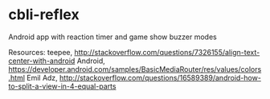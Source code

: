 # cbli-reflex
Android app with reaction timer and game show buzzer modes

Resources:
teepee, http://stackoverflow.com/questions/7326155/align-text-center-with-android
Android, https://developer.android.com/samples/BasicMediaRouter/res/values/colors.html
Emil Adz, http://stackoverflow.com/questions/16589389/android-how-to-split-a-view-in-4-equal-parts
